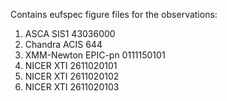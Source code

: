 Contains eufspec figure files for the observations:
1. ASCA SIS1 43036000
2. Chandra ACIS 644
3. XMM-Newton EPIC-pn 0111150101
4. NICER XTI 2611020101
5. NICER XTI 2611020102
6. NICER XTI 2611020103
